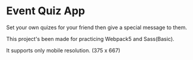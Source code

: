 # Event Quiz App

Set your own quizes for your friend then give a special message to them.

This project's been made for practicing Webpack5 and Sass(Basic).

It supports only mobile resolution. (375 x 667)
